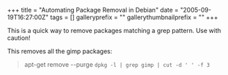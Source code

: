 +++
title = "Automating Package Removal in Debian"
date = "2005-09-19T16:27:00Z"
tags = []
galleryprefix = ""
gallerythumbnailprefix = ""
+++

This is a quick way to remove packages matching a grep pattern. Use with
caution!

This removes all the gimp packages:

> apt-get remove --purge `dpkg -l | grep gimp | cut -d ' ' -f 3`

